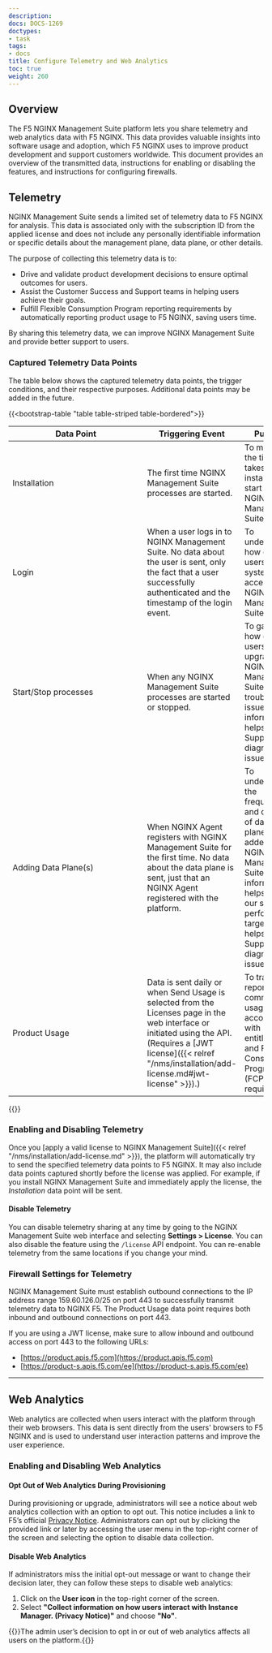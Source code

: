 ```yaml
---
description: 
docs: DOCS-1269
doctypes:
- task
tags:
- docs
title: Configure Telemetry and Web Analytics
toc: true
weight: 260
---
```


## Overview

The F5 NGINX Management Suite platform lets you share telemetry and web analytics data with F5 NGINX. This data provides valuable insights into software usage and adoption, which F5 NGINX uses to improve product development and support customers worldwide. This document provides an overview of the transmitted data, instructions for enabling or disabling the features, and instructions for configuring firewalls.

## Telemetry

NGINX Management Suite sends a limited set of telemetry data to F5 NGINX for analysis. This data is associated only with the subscription ID from the applied license and does not include any personally identifiable information or specific details about the management plane, data plane, or other details.

The purpose of collecting this telemetry data is to:

- Drive and validate product development decisions to ensure optimal outcomes for users.
- Assist the Customer Success and Support teams in helping users achieve their goals.
- Fulfill Flexible Consumption Program reporting requirements by automatically reporting product usage to F5 NGINX, saving users time.

By sharing this telemetry data, we can improve NGINX Management Suite and provide better support to users.

### Captured Telemetry Data Points

The table below shows the captured telemetry data points, the trigger conditions, and their respective purposes. Additional data points may be added in the future.

{{<bootstrap-table "table table-striped table-bordered">}}

| <div style="width:250px">Data Point</div>            | Triggering Event                            | Purpose |
|--------------------------|------------------------------------|-------|
| Installation | The first time NGINX Management Suite processes are started. | To measure the time it takes to install and start using NGINX Management Suite. |
| Login | When a user logs in to NGINX Management Suite. No data about the user is sent, only the fact that a user successfully authenticated and the timestamp of the login event. | To understand how often users or systems access NGINX Management Suite. |
| Start/Stop processes | When any NGINX Management Suite processes are started or stopped. | To gauge how often users upgrade NGINX Management Suite or troubleshoot issues. This information helps F5 Support diagnose issues. |
| Adding Data Plane(s)      | When NGINX Agent registers with NGINX Management Suite for the first time. No data about the data plane is sent, just that an NGINX Agent registered with the platform. | To understand the frequency and quantity of data planes being added to NGINX Management Suite. This information helps inform our scale and performance targets and helps F5 Support diagnose issues. |
| Product Usage | Data is sent daily or when Send Usage is selected from the Licenses page in the web interface or initiated using the API. (Requires a [JWT license]({{< relref "/nms/installation/add-license.md#jwt-license" >}}).) | To track and report commercial usage in accordance with entitlement and Flexible Consumption Program (FCP) requirements. |

{{</bootstrap-table>}}

### Enabling and Disabling Telemetry

Once you [apply a valid license to NGINX Management Suite]({{< relref "/nms/installation/add-license.md" >}}), the platform will automatically try to send the specified telemetry data points to F5 NGINX. It may also include data points captured shortly before the license was applied. For example, if you install NGINX Management Suite and immediately apply the license, the *Installation* data point will be sent.

#### Disable Telemetry

You can disable telemetry sharing at any time by going to the NGINX Management Suite web interface and selecting **Settings > License**. You can also disable the feature using the `/license` API endpoint. You can re-enable telemetry from the same locations if you change your mind.

### Firewall Settings for Telemetry

NGINX Management Suite must establish outbound connections to the IP address range 159.60.126.0/25 on port 443 to successfully transmit telemetry data to NGINX F5. The Product Usage data point requires both inbound and outbound connections on port 443.

If you are using a JWT license, make sure to allow inbound and outbound access on port 443 to the following URLs:

- [https://product.apis.f5.com](https://product.apis.f5.com)
- [https://product-s.apis.f5.com/ee](https://product-s.apis.f5.com/ee)

---

## Web Analytics

Web analytics are collected when users interact with the platform through their web browsers. This data is sent directly from the users' browsers to F5 NGINX and is used to understand user interaction patterns and improve the user experience.

### Enabling and Disabling Web Analytics

#### Opt Out of Web Analytics During Provisioning

During provisioning or upgrade, administrators will see a notice about web analytics collection with an option to opt out. This notice includes a link to F5’s official [Privacy Notice](https://www.f5.com/company/policies/privacy-notice). Administrators can opt out by clicking the provided link or later by accessing the user menu in the top-right corner of the screen and selecting the option to disable data collection.

#### Disable Web Analytics

If administrators miss the initial opt-out message or want to change their decision later, they can follow these steps to disable web analytics:

1. Click on the **User icon** in the top-right corner of the screen.
2. Select **"Collect information on how users interact with Instance Manager. (Privacy Notice)"** and choose **"No"**.

{{<note>}}The admin user’s decision to opt in or out of web analytics affects all users on the platform.{{</note>}}